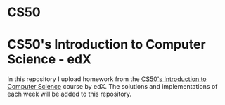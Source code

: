 # CS50

# CS50's Introduction to Computer Science - edX
In this repository I upload homework from the [CS50's Introduction to Computer Science](https://www.edx.org/course/introduction-computer-science-harvardx-cs50x) course by edX. The solutions and implementations of each week will be added to this repository.


